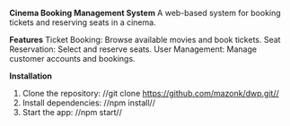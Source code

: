 **Cinema Booking Management System**
A web-based system for booking tickets and reserving seats in a cinema.

**Features**
Ticket Booking: Browse available movies and book tickets.
Seat Reservation: Select and reserve seats.
User Management: Manage customer accounts and bookings.

**Installation**
1. Clone the repository: //git clone https://github.com/mazonk/dwp.git//
2. Install dependencies: //npm install//
3. Start the app: //npm start//
